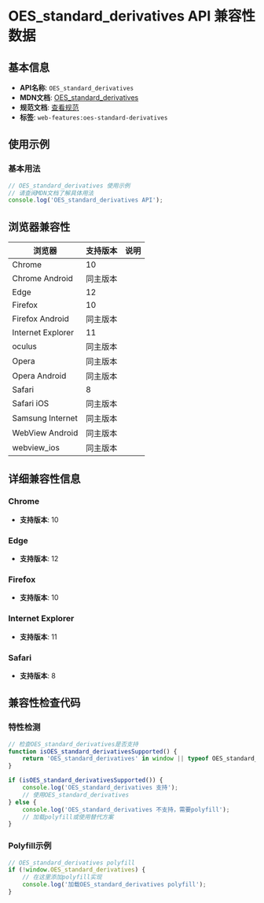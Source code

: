 # OES_standard_derivatives API 兼容性数据

## 基本信息

- **API名称**: `OES_standard_derivatives`
- **MDN文档**: [OES_standard_derivatives](https://developer.mozilla.org/docs/Web/API/OES_standard_derivatives)
- **规范文档**: [查看规范](https://registry.khronos.org/webgl/extensions/OES_standard_derivatives/)
- **标签**: `web-features:oes-standard-derivatives`

## 使用示例

### 基本用法

```javascript
// OES_standard_derivatives 使用示例
// 请查阅MDN文档了解具体用法
console.log('OES_standard_derivatives API');
```

## 浏览器兼容性

| 浏览器 | 支持版本 | 说明 |
|--------|----------|------|
| Chrome | 10 |  |
| Chrome Android | 同主版本 |  |
| Edge | 12 |  |
| Firefox | 10 |  |
| Firefox Android | 同主版本 |  |
| Internet Explorer | 11 |  |
| oculus | 同主版本 |  |
| Opera | 同主版本 |  |
| Opera Android | 同主版本 |  |
| Safari | 8 |  |
| Safari iOS | 同主版本 |  |
| Samsung Internet | 同主版本 |  |
| WebView Android | 同主版本 |  |
| webview_ios | 同主版本 |  |

## 详细兼容性信息

### Chrome

- **支持版本**: 10

### Edge

- **支持版本**: 12

### Firefox

- **支持版本**: 10

### Internet Explorer

- **支持版本**: 11

### Safari

- **支持版本**: 8

## 兼容性检查代码

### 特性检测

```javascript
// 检查OES_standard_derivatives是否支持
function isOES_standard_derivativesSupported() {
    return 'OES_standard_derivatives' in window || typeof OES_standard_derivatives !== 'undefined';
}

if (isOES_standard_derivativesSupported()) {
    console.log('OES_standard_derivatives 支持');
    // 使用OES_standard_derivatives
} else {
    console.log('OES_standard_derivatives 不支持，需要polyfill');
    // 加载polyfill或使用替代方案
}
```

### Polyfill示例

```javascript
// OES_standard_derivatives polyfill
if (!window.OES_standard_derivatives) {
    // 在这里添加polyfill实现
    console.log('加载OES_standard_derivatives polyfill');
}
```

